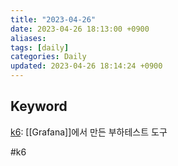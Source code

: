 ```yaml
---
title: "2023-04-26"
date: 2023-04-26 18:13:00 +0900
aliases: 
tags: [daily]
categories: Daily
updated: 2023-04-26 18:14:24 +0900
---
```


## Keyword

[k6](https://k6.io/): [[Grafana]]에서 만든 부하테스트 도구

#k6
